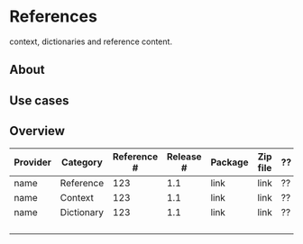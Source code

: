 # References
context, dictionaries and reference content.

## About


## Use cases

## Overview

|Provider |Category |Reference # |Release # | Package | Zip file| ?? | ?? |
| - | - | - | - |- | - | - | - |
|name  |Reference |123 |1.1 | link | link | ?? | ?? |
|name  |Context |123 |1.1 | link | link | ?? | ?? |
|name  |Dictionary |123 |1.1 | link | link | ?? | ?? |
| | | |  |  |  |  | |
| | | |  |  |  |  | |
| | | |  |  |  |  | |
| | | |  |  |  |  | |
